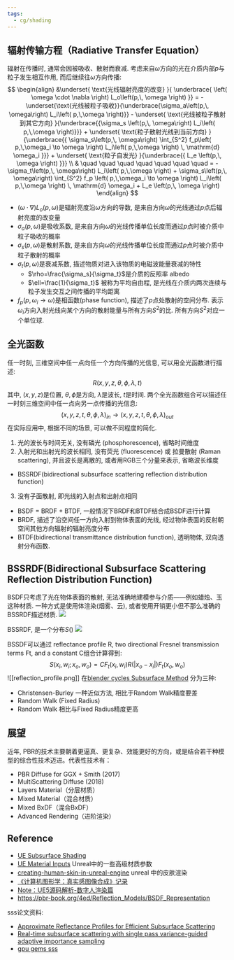 ```yaml
---
tags:
  - cg/shading
---
```

## 辐射传输方程（Radiative Transfer Equation）

辐射在传播时, 通常会因被吸收、散射而衰减. 考虑来自$\omega$方向的光在介质内部$p$与粒子发生相互作用, 而后继续往$\omega$方向传播: 
$$
\begin{align} &\underset{ \text{光线辐射亮度的改变} }{ \underbrace{ \left( \omega \cdot \nabla \right) L_o\left(p,\, \omega \right) }} = -\underset{\text{光线被粒子吸收}}{\underbrace{\sigma_a\left(p,\, \omega\right) L_i\left( p,\,\omega \right)}} - \underset{ \text{光线被粒子散射到其它方向} }{\underbrace{{\sigma_s \left(p,\, \omega\right) L_i\left( p,\,\omega \right)}}} + \underset{ \text{粒子散射光线到当前方向} }{\underbrace{{ \sigma_s\left(p,\, \omega\right) \int_{S^2} f_p\left( p,\,\omega_i \to \omega \right) L_i\left( p,\,\omega \right) \, \mathrm{d} \omega_i }}} + \underset{ \text{粒子自发光} }{\underbrace{{ L_e \left(p,\, \omega \right) }}} \\ & \quad \quad \quad \quad \quad \quad \quad = -\sigma_t\left(p,\, \omega\right) L_i\left( p,\,\omega \right) + \sigma_s\left(p,\, \omega\right) \int_{S^2} f_p \left( p,\,\omega_i \to \omega \right) L_i\left( p,\,\omega \right) \, \mathrm{d} \omega_i + L_e \left(p,\, \omega \right) \end{align} 
$$
* $\left( \omega \cdot \nabla \right) L_o\left(p,\, \omega \right)$是辐射亮度沿$\omega$方向的导数, 是来自方向$\omega$的光线通过$p$点后辐射亮度的改变量
* $\sigma_a(p, \omega)$是吸收系数, 是来自方向$\omega$的光线传播单位长度而通过$p$点时被介质中粒子吸收的概率
* $\sigma_s(p, \omega)$是散射系数, 是来自方向$\omega$的光线传播单位长度而通过$p$点时被介质中粒子散射的概率
* $\sigma_t(p, \omega)$是衰减系数, 描述物质对进入该物质的电磁波能量衰减的特性
	* $\rho=\frac{\sigma_s}{\sigma_t}$是介质的反照率 albedo
	* $\ell=\frac{1}{\sigma_t}$ 被称为平均自由程, 是光线在介质内两次连续与粒子发生交互之间传播的平均距离
* $f_p \left( p,\,\omega_i \to \omega \right)$是相函数(phase function), 描述了$p$点处散射的空间分布. 表示$\omega_i$方向入射光线向某个方向的散射能量与所有方向$S^2$的比. 所有方向$S^2$对应一个单位球.

## 全光函数
任一时刻, 三维空间中任一点向任一个方向传播的光信息, 可以用全光函数进行描述:
$$
R\left(x,\,y,\,z,\,\theta,\,\phi,\,\lambda,\,t\right)
$$
其中, $(x,y,z)$是位置, $\theta, \phi$是方向, $\lambda$是波长, $t$是时间. 两个全光函数组合可以描述任一时刻三维空间中任一点向另一点传播的光信息:
$$
(x,y,z,t,\theta,\phi,\lambda)_{in} \to (x,y,z,t,\theta,\phi,\lambda)_{out}
$$
在实际应用中, 根据不同的场景, 可以做不同程度的简化.
1. 光的波长与时间无关, 没有磷光 (phosphorescence), 省略时间维度
2. 入射光和出射光的波长相同, 没有荧光 (fluorescence) 或 拉曼散射 (Raman scattering), 并且波长是离散的, 或者用RGB三个分量来表示, 省略波长维度
* BSSRDF(bidirectional subsurface scattering reflection distribution function)

3. 没有子面散射, 即光线的入射点和出射点相同
* BSDF = BRDF + BTDF, 一般情况下BRDF和BTDF结合成BSDF进行计算
* BRDF, 描述了沿空间任一方向入射到物体表面的光线, 经过物体表面的反射朝空间其他方向辐射的辐射亮度分布
* BTDF(bidirectional transmittance distribution function), 透明物体, 双向透射分布函数.

## BSSRDF(Bidirectional Subsurface Scattering Reflection Distribution Function)
BSDF只考虑了光在物体表面的散射, 无法准确地建模参与介质——例如蜡烛、玉这种材质. 一种方式是使用体渲染(烟雾、云), 或者使用开销更小但不那么准确的BSSRDF描述材质.
![](https://pic1.zhimg.com/v2-76ff47841edef2717dea8762fe6e4ac4_r.jpg)

BSSRDF, 是一个分布$S()$
![](https://pbr-book.org/4ed/Radiometry,_Spectra,_and_Color/pha04f11.svg)


BSSDF可以通过 reflectance profile R, two directional Fresnel transmission terms Ft, and a constant C组合计算得到:
$$
S(x_i,w_i;x_o,w_o)=CF_t(x_i,w_i)R(|x_o-x_i|)F_t(x_o,w_o)
$$
![[reflection_profile.png]]
在[blender cycles Subsurface Method](https://docs.blender.org/manual/en/latest/render/shader_nodes/shader/sss.html) 分为三种:
* Christensen-Burley 一种近似方法, 相比于Random Walk精度要差
* Random Walk (Fixed Radius) 
* Random Walk 相比与Fixed Radius精度更高


## 展望
近年, PBR的技术主要朝着更逼真、更复杂、效能更好的方向，或是结合若干种模型的综合性技术迈进。代表性技术有：

- PBR Diffuse for GGX + Smith (2017)
- MultiScattering Diffuse (2018)
- Layers Material（分层材质）
- Mixed Material（混合材质）
- Mixed BxDF（混合BxDF）
- Advanced Rendering（进阶渲染）

## Reference
* [UE Subsurface Shading](https://docs.unrealengine.com/5.3/en-US/subsurface-shading-model-in-unreal-engine/)
* [UE Material Inputs](https://docs.unrealengine.com/5.3/en-US/material-inputs-in-unreal-engine/) Unreal中的一些高级材质参数
* [creating-human-skin-in-unreal-engine](https://docs.unrealengine.com/5.3/en-US/creating-human-skin-in-unreal-engine/) unreal 中的皮肤渲染
* [《计算机图形学：真实感图像合成》记录](https://www.zhihu.com/column/c_1420873093510721536)
* [Note：UE5源码解析-数字人渲染篇](https://blog.csdn.net/weixin_44346103/article/details/129113466)
* https://pbr-book.org/4ed/Reflection_Models/BSDF_Representation

sss论文资料:
* [Approximate Reflectance Profiles for Efficient Subsurface Scattering](https://graphics.pixar.com/library/ApproxBSSRDF/paper.pdf)
* [Real-time subsurface scattering with single pass variance-guided adaptive importance sampling](https://thisistian.github.io/publication/spvg_xie_2020_I3D_small.pdf)
* [gpu gems sss](https://developer.nvidia.com/gpugems/gpugems/part-iii-materials/chapter-16-real-time-approximations-subsurface-scattering)